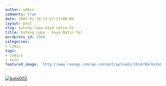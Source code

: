 ```yaml
---
author: admin
comments: true
date: 2007-01-10 23:57:17+00:00
layout: post
slug: kutong-lupa-kaya-natin-to
title: Kutong Lupa - Kaya Natin To!
wordpress_id: 1568
categories:
- Comic
tags:
- comics
- kuto
featured_image: 'http://www.reengo.com/wp-content/uploads/2014/04/kuto002.jpg'
---
```


[![kuto002](http://www.reengo.com/wp-content/uploads/2014/04/kuto002.jpg)](http://www.reengo.com/wp-content/uploads/2014/04/kuto002.jpg)
